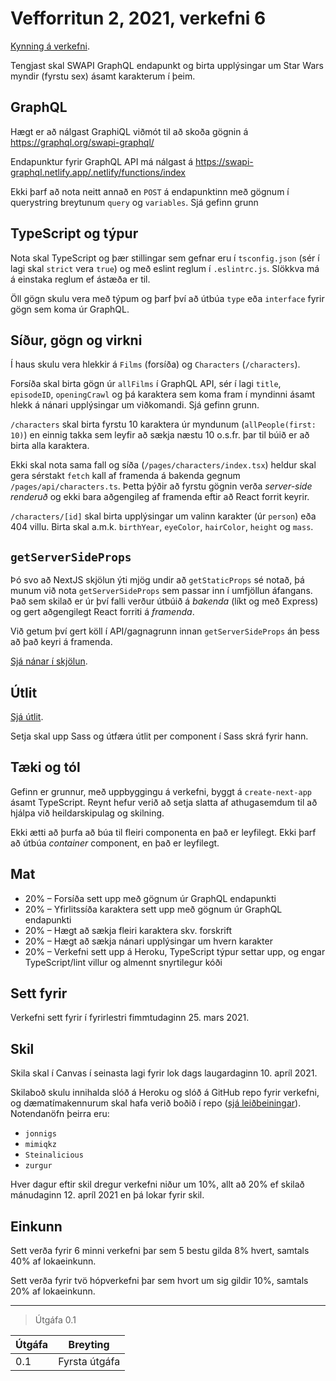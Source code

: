 # Vefforritun 2, 2021, verkefni 6

[Kynning á verkefni](https://youtu.be/).

Tengjast skal SWAPI GraphQL endapunkt og birta upplýsingar um Star Wars myndir (fyrstu sex) ásamt karakterum í þeim.

## GraphQL

Hægt er að nálgast GraphiQL viðmót til að skoða gögnin á https://graphql.org/swapi-graphql/

Endapunktur fyrir GraphQL API má nálgast á https://swapi-graphql.netlify.app/.netlify/functions/index

Ekki þarf að nota neitt annað en `POST` á endapunktinn með gögnum í querystring breytunum `query` og `variables`. Sjá gefinn grunn

## TypeScript og týpur

Nota skal TypeScript og þær stillingar sem gefnar eru í `tsconfig.json` (sér í lagi skal `strict` vera `true`) og með eslint reglum í `.eslintrc.js`. Slökkva má á einstaka reglum ef ástæða er til.

Öll gögn skulu vera með týpum og þarf því að útbúa `type` eða `interface` fyrir gögn sem koma úr GraphQL.

## Síður, gögn og virkni

Í haus skulu vera hlekkir á `Films` (forsíða) og `Characters` (`/characters`).

Forsíða skal birta gögn úr `allFilms` í GraphQL API, sér í lagi `title`, `episodeID`, `openingCrawl` og þá karaktera sem koma fram í myndinni ásamt hlekk á nánari upplýsingar um viðkomandi. Sjá gefinn grunn.

`/characters` skal birta fyrstu 10 karaktera úr myndunum (`allPeople(first: 10)`) en einnig takka sem leyfir að sækja næstu 10 o.s.fr. þar til búið er að birta alla karaktera.

Ekki skal nota sama fall og síða (`/pages/characters/index.tsx`) heldur skal gera sérstakt `fetch` kall af framenda á bakenda gegnum `/pages/api/characters.ts`. Þetta þýðir að fyrstu gögnin verða _server-side renderuð_ og ekki bara aðgengileg af framenda eftir að React forrit keyrir.

`/characters/[id]` skal birta upplýsingar um valinn karakter (úr `person`) eða 404 villu. Birta skal a.m.k. `birthYear`, `eyeColor`, `hairColor`, `height` og `mass`.

## `getServerSideProps`

Þó svo að NextJS skjölun ýti mjög undir að `getStaticProps` sé notað, þá munum við nota `getServerSideProps` sem passar inn í umfjöllun áfangans. Það sem skilað er úr því falli verður útbúið á _bakenda_ (líkt og með Express) og gert aðgengilegt React forriti á _framenda_.

Við getum því gert köll í API/gagnagrunn innan `getServerSideProps` án þess að það keyri á framenda.

[Sjá nánar í skjölun](https://nextjs.org/docs/basic-features/data-fetching#getserversideprops-server-side-rendering).

## Útlit

[Sjá útlit](./utlit).

Setja skal upp Sass og útfæra útlit per component í Sass skrá fyrir hann.

## Tæki og tól

Gefinn er grunnur, með uppbyggingu á verkefni, byggt á `create-next-app` ásamt TypeScript. Reynt hefur verið að setja slatta af athugasemdum til að hjálpa við heildarskipulag og skilning.

Ekki ætti að þurfa að búa til fleiri componenta en það er leyfilegt. Ekki þarf að útbúa _container_ component, en það er leyfilegt.

## Mat

* 20% – Forsíða sett upp með gögnum úr GraphQL endapunkti
* 20% – Yfirlitssíða karaktera sett upp með gögnum úr GraphQL endapunkti
* 20% – Hægt að sækja fleiri karaktera skv. forskrift
* 20% – Hægt að sækja nánari upplýsingar um hvern karakter
* 20% – Verkefni sett upp á Heroku, TypeScript týpur settar upp, og engar TypeScript/lint villur og almennt snyrtilegur kóði

## Sett fyrir

Verkefni sett fyrir í fyrirlestri fimmtudaginn 25. mars 2021.

## Skil

Skila skal í Canvas í seinasta lagi fyrir lok dags laugardaginn 10. apríl 2021.

Skilaboð skulu innihalda slóð á Heroku og slóð á GitHub repo fyrir verkefni, og dæmatímakennurum skal hafa verið boðið í repo ([sjá leiðbeiningar](https://docs.github.com/en/free-pro-team@latest/github/setting-up-and-managing-your-github-user-account/inviting-collaborators-to-a-personal-repository)). Notendanöfn þeirra eru:

* `jonnigs`
* `mimiqkz`
* `Steinalicious`
* `zurgur`

Hver dagur eftir skil dregur verkefni niður um 10%, allt að 20% ef skilað mánudaginn 12. apríl 2021 en þá lokar fyrir skil.

## Einkunn

Sett verða fyrir 6 minni verkefni þar sem 5 bestu gilda 8% hvert, samtals 40% af lokaeinkunn.

Sett verða fyrir tvö hópverkefni þar sem hvort um sig gildir 10%, samtals 20% af lokaeinkunn.

---

> Útgáfa 0.1

| Útgáfa | Breyting |
|--------|----------|
| 0.1    | Fyrsta útgáfa |
